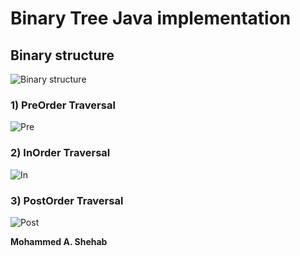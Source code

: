 # Binary Tree Java implementation 
## Binary structure
![Binary structure](https://www.tutorialspoint.com/data_structures_algorithms/images/binary_tree.jpg)

### 1) PreOrder Traversal
![Pre](http://1.bp.blogspot.com/-YQpIYCjlB40/UycWXgdLvWI/AAAAAAAAAp4/VcbaTms4fEc/s1600/pre_final.gif)

### 2) InOrder Traversal
![In](http://1.bp.blogspot.com/-99VKaea-qSA/Uycb3j9gPVI/AAAAAAAAAqM/ZCStTx-LlJY/s1600/in_final.gif)

### 3) PostOrder Traversal
![Post](http://3.bp.blogspot.com/-IQfih2oUzU0/UycXIZUH81I/AAAAAAAAAqA/d7g7rez58Qc/s1600/post_final.gif)

**Mohammed A. Shehab**
